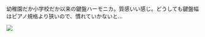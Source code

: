 幼稚園だか小学校だか以来の鍵盤ハーモニカ。質感いい感じ。どうしても鍵盤幅はピアノ規格より狭いので、慣れていかないと...

![](https://photos.apkas.net/medium/202504/20250402-AR500028.webp)

